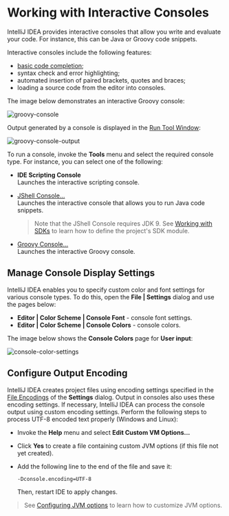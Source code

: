 # Working with Interactive Consoles

IntelliJ IDEA provides interactive consoles that allow you write and evaluate your code. For instance, this can be Java or Groovy code snippets.

Interactive consoles include the following features:
* [basic code completion](https://www.jetbrains.com/help/idea/auto-completing-code.html);
* syntax check and error highlighting;
* automated insertion of paired brackets, quotes and braces;
* loading a source code from the editor into consoles.

The image below demonstrates an interactive Groovy console:

![groovy-console](https://user-images.githubusercontent.com/35970470/35776468-33927ec4-09ae-11e8-8437-ae65d16d3511.png)

Output generated by a console is displayed in the [Run Tool Window](https://www.jetbrains.com/help/idea/run-tool-window.html):

![groovy-console-output](https://user-images.githubusercontent.com/35970470/35776469-35a952b4-09ae-11e8-9aaa-72858c237e66.png)

To run a console, invoke the **Tools** menu and select the required console type. For instance, you can select one of the following:

* **IDE Scripting Console**<br/>
  Launches the interactive scripting console.

* [JShell Console...](https://github.com/duuusha/HelloWorld/blob/master/JShellConsole.md)<br/>
  Launches the interactive console that allows you to run Java code snippets.
  > Note that the JShell Console requires JDK 9. See [Working with SDKs](https://www.jetbrains.com/help/idea/working-with-sdks.html) to learn how to define the project's SDK module.

* [Groovy Console...](https://www.jetbrains.com/help/idea/launching-groovy-interactive-console.html)<br/>
  Launches the interactive Groovy console.


## Manage Console Display Settings

IntelliJ IDEA enables you to specify custom color and font settings for various console types. To do this, open the **File | Settings** dialog and use the pages below:

* **Editor | Color Scheme | Console Font** - console font settings.
* **Editor | Color Scheme | Console Colors** - console colors.

The image below shows the **Console Colors** page for **User input**:

![console-color-settings](https://user-images.githubusercontent.com/35970470/35776706-94602d74-09b2-11e8-850b-7b387e9f4d29.png)


## Configure Output Encoding

IntelliJ IDEA creates project files using encoding settings specified in the [File Encodings](https://www.jetbrains.com/help/idea/file-encodings.html) of the **Settings** dialog. Output in consoles also uses these encoding settings.
If necessary, IntelliJ IDEA can process the console output using custom encoding settings. Perform the following steps to process UTF-8 encoded text properly (Windows and Linux):
* Invoke the **Help** menu and select **Edit Custom VM Options...**
* Click **Yes** to create a file containing custom JVM options (if this file not yet created).
* Add the following line to the end of the file and save it:

  ```-Dconsole.encoding=UTF-8```
  
  Then, restart IDE to apply changes.
> See [Configuring JVM options](https://www.jetbrains.com/help/idea/tuning-intellij-idea.html#configure-jvm-options) to learn how to customize JVM options.







